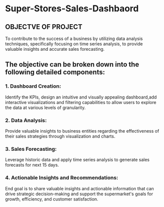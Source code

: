 # Super-Stores-Sales-Dashbaord 

## OBJECTVE OF PROJECT

To contribute to the success of a
business by utilizing data analysis
techniques, specifically focusing
on time series analysis, to provide
valuable insights and accurate
sales forecasting.

## The objective can be broken down into the following detailed components:

### 1. Dashboard Creation:
 Identify the KPIs, design an intuitive and visually appealing dashboard,add interactive visualizations and filtering capabilities to allow users to explore the data at various levels of granularity.

### 2. Data Analysis:
Provide valuable insights to business entities regarding the effectiveness of their sales strategies through visualization and charts.


### 3. Sales Forecasting:
Leverage historic data and apply time series analysis to generate sales forecasts for next 15 days.

### 4. Actionable Insights and Recommendations:
End goal is to share valuable insights and actionable information that can drive strategic decision-making and support the supermarket's goals for growth, efficiency, and customer satisfaction.
